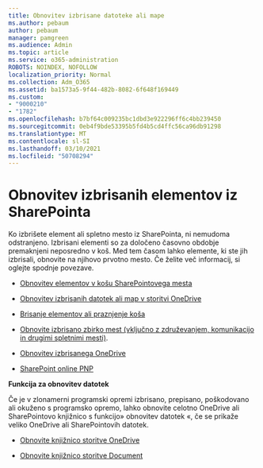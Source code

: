 ```yaml
---
title: Obnovitev izbrisane datoteke ali mape
ms.author: pebaum
author: pebaum
manager: pamgreen
ms.audience: Admin
ms.topic: article
ms.service: o365-administration
ROBOTS: NOINDEX, NOFOLLOW
localization_priority: Normal
ms.collection: Adm_O365
ms.assetid: ba1573a5-9f44-482b-8082-6f648f169449
ms.custom:
- "9000210"
- "1782"
ms.openlocfilehash: b7bf64c009235bc1dbd3e922296ff6c4bb239450
ms.sourcegitcommit: 0eb4f9bde53395b5fd4b5cd4ffc56ca96db91298
ms.translationtype: MT
ms.contentlocale: sl-SI
ms.lasthandoff: 03/10/2021
ms.locfileid: "50708294"
---
```

# <a name="restore-deleted-items-from-sharepoint"></a>Obnovitev izbrisanih elementov iz SharePointa

Ko izbrišete element ali spletno mesto iz SharePointa, ni nemudoma odstranjeno. Izbrisani elementi so za določeno časovno obdobje premaknjeni neposredno v koš. Med tem časom lahko elemente, ki ste jih izbrisali, obnovite na njihovo prvotno mesto. Če želite več informacij, si oglejte spodnje povezave.

- [Obnovitev elementov v košu SharePointovega mesta](https://support.microsoft.com/office/restore-items-in-the-recycle-bin-that-were-deleted-from-sharepoint-or-teams-6df466b6-55f2-4898-8d6e-c0dff851a0be)

- [Obnovitev izbrisanih datotek ali map v storitvi OneDrive](https://support.office.com/article/Restore-deleted-files-or-folders-in-OneDrive-949ada80-0026-4db3-a953-c99083e6a84f)

- [Brisanje elementov ali praznjenje koša](https://support.office.com/article/delete-items-or-empty-the-recycle-bin-of-a-sharepoint-site-2e713599-d13e-40d6-96dc-66f0a366f74e#ID0EAADAAA=Online)

- [Obnovite izbrisano zbirko mest (vključno z združevanjem, komunikacijo in drugimi spletnimi mesti)](https://docs.microsoft.com/sharepoint/restore-deleted-site-collection ).

- [Obnovitev izbrisanega OneDrive](https://docs.microsoft.com/onedrive/restore-deleted-onedrive)

- [SharePoint online PNP](https://docs.microsoft.com/powershell/sharepoint/sharepoint-pnp/sharepoint-pnp-cmdlets?view=sharepoint-ps)

**Funkcija za obnovitev datotek**

Če je v zlonamerni programski opremi izbrisano, prepisano, poškodovano ali okuženo s programsko opremo, lahko obnovite celotno OneDrive ali SharePointovo knjižnico s funkcijo» obnovitev datotek «, če se prikaže veliko OneDrive ali SharePointovih datotek.

- [Obnovite knjižnico storitve OneDrive](https://support.office.com/article/restore-your-onedrive-fa231298-759d-41cf-bcd0-25ac53eb8a150)

- [Obnovite knjižnico storitve Document](https://support.office.com/article/restore-a-document-library-317791c3-8bd0-4dfd-8254-3ca90883d39a)
